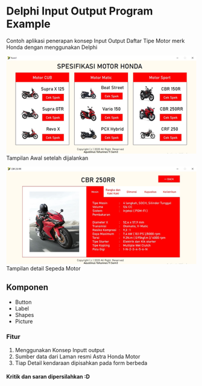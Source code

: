 # Delphi Input Output Program Example
Contoh aplikasi penerapan konsep Input Output Daftar Tipe Motor merk Honda dengan menggunakan Delphi

![ScreenShot1](screenshot1.jpg "Screenshot 1")
Tampilan Awal setelah dijalankan

![Screenshot2](screenshot2.jpg "Screenshot 2")
Tampilan detail Sepeda Motor

## Komponen
- Button
- Label
- Shapes
- Picture

### Fitur
1. Menggunakan Konsep Inputt output
2. Sumber data dari Laman resmi Astra Honda Motor
3. Tiap Detail kendaraan dipisahkan pada form berbeda

#### Kritik dan saran dipersilahkan :D